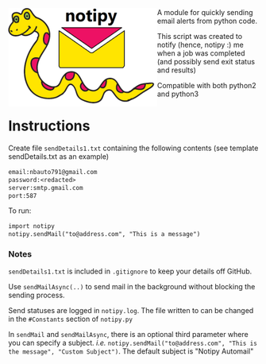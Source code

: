 <img src=https://github.com/nbryans/notipy/blob/master/Logo/notipyLogo.png width=300px align=left>
<!---# notipy-->
A module for quickly sending email alerts from python code.


This script was created to notify (hence, notipy :) me when a job was completed (and possibly send exit status and results)


Compatible with both python2 and python3


# Instructions
Create file  `sendDetails1.txt` containing the following contents (see template sendDetails.txt as an example)
```
email:nbauto791@gmail.com
password:<redacted>
server:smtp.gmail.com
port:587
```
To run:
```
import notipy
notipy.sendMail("to@address.com", "This is a message")
```

### Notes
`sendDetails1.txt` is included in `.gitignore` to keep your details off GitHub.

Use `sendMailAsync(..)` to send mail in the background without blocking the sending process.

Send statuses are logged in `notipy.log`. The file written to can be changed in the `#Constants` section of `notipy.py`

In `sendMail` and `sendMailAsync`, there is an optional third parameter where you can specify a subject. *i.e.* `notipy.sendMail("to@address.com", "This is the message", "Custom Subject")`. The default subject is "Notipy Automail"

<!---
Logo created using modified images originally distributed by Pixabay.com
https://pixabay.com/en/cartoon-snake-yellow-1293047/
https://pixabay.com/en/email-letter-contact-message-mail-309678/
-->
